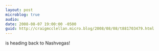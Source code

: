 ```yaml
---
layout: post
microblog: true
audio: 
date: 2008-08-07 19:00:00 -0500
guid: http://craigmcclellan.micro.blog/2008/08/08/t881703479.html
---
```

is heading back to Nashvegas!
